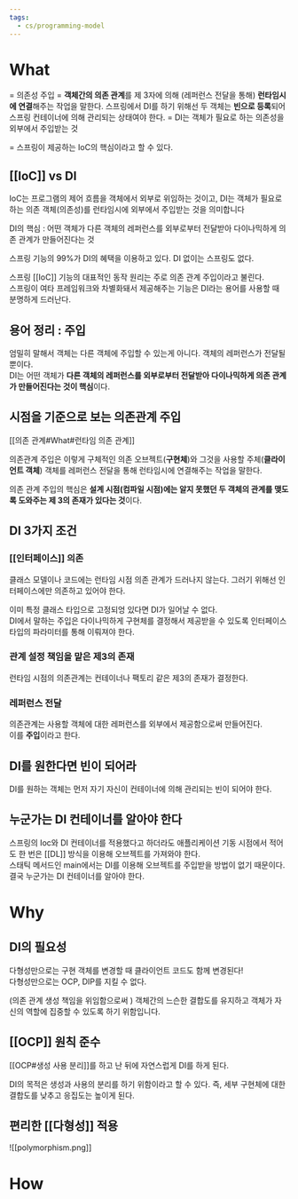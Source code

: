 ```yaml
---
tags:
  - cs/programming-model
---
```


# What
= 의존성 주입
= **객체간의 의존 관계**를 제 3자에 의해 (레퍼런스 전달을 통해) **런타임시에 연결**해주는 작업을 말한다. 스프링에서 DI를 하기 위해선 두 객체는 **빈으로 등록**되어 스프링 컨테이너에 의해 관리되는 상태여야 한다.
= DI는 객체가 필요로 하는 의존성을 외부에서 주입받는 것

= 스프링이 제공하는 IoC의 핵심이라고 할 수 있다.

## [[IoC]] vs DI
IoC는 프로그램의 제어 흐름을 객체에서 외부로 위임하는 것이고, DI는 객체가 필요로 하는 의존 객체(의존성)를 런타임시에 외부에서 주입받는 것을 의미합니다


DI의 핵심 : 어떤 객체가 다른 객체의 레퍼런스를 외부로부터 전달받아 다이나믹하게 의존 관계가 만들어진다는 것

스프링 기능의 99%가 DI의 혜택을 이용하고 있다. 
DI 없이는 스프링도 없다.  

스프링 [[IoC]] 기능의 대표적인 동작 원리는 주로 의존 관계 주입이라고 불린다.  
스프링이 여타 프레임워크와 차별화돼서 제공해주는 기능은 DI라는 용어를 사용할 때 분명하게 드러난다.   

## 용어 정리 : 주입

엄밀히 말해서 객체는 다른 객체에 주입할 수 있는게 아니다. 객체의 레퍼런스가 전달될 뿐이다.  
DI는 어떤 객체가 **다른 객체의 레퍼런스를 외부로부터 전달받아 다이나믹하게 의존 관계가 만들어진다는 것이 핵심**이다.

## 시점을 기준으로 보는 의존관계 주입 
[[의존 관계#What#런타임 의존 관계]]

의존관계 주입은 이렇게 구체적인 의존 오브젝트(**구현체**)와 그것을 사용할 주체(**클라이언트 객체**) 객체를 레퍼런스 전달을 통해 런타임시에 연결해주는 작업을 말한다.

의존 관계 주입의 핵심은 **설계 시점(컴파일 시점)에는 알지 못했던 두 객체의 관계를 맺도록 도와주는 제 3의 존재가 있다는 것**이다.


## DI 3가지 조건

### [[인터페이스]] 의존
클래스 모델이나 코드에는 런타임 시점 의존 관계가 드러나지 않는다. 
그러기 위해선 인터페이스에만 의존하고 있어야 한다.  

이미 특정 클래스 타입으로 고정되엉 있다면 DI가 일어날 수 없다.  
DI에서 말하는 주입은 다이나믹하게 구현체를 결정해서 제공받을 수 있도록 인터페이스 타입의 파라미터를 통해 이뤄져야 한다.  

### 관계 설정 책임을 맡은 제3의 존재
런타임 시점의 의존관계는 컨테이너나 팩토리 같은 제3의 존재가 결정한다. 

### 레퍼런스 전달
의존관계는 사용할 객체에 대한 레퍼런스를 외부에서 제공함으로써 만들어진다.  
이를 **주입**이라고 한다.


## DI를 원한다면 빈이 되어라

DI를 원하는 객체는 먼저 자기 자신이 컨테이너에 의해 관리되는 빈이 되어야 한다.  


## 누군가는 DI 컨테이너를 알아야 한다


스프링의 Ioc와 DI 컨테이너를 적용했다고 하더라도 애플리케이션 기동 시점에서 적어도 한 번은 [[DL]] 방식을 이용해 오브젝트를 가져와야 한다.  
스태틱 메서드인 main에서는 DI를 이용해 오브젝트를 주입받을 방법이 없기 때문이다.   
결국 누군가는 DI 컨테이너를 알아야 한다. 


# Why

## DI의 필요성

다형성만으로는 구현 객체를 변경할 때 클라이언트 코드도 함께 변경된다!  
다형성만으로는 OCP, DIP를 지킬 수 없다.

(의존 관계 생성 책임을 위임함으로써 ) 객체간의 느슨한 결합도를 유지하고 객체가 자신의 역할에 집중할 수 있도록 하기 위함입니다.  

## [[OCP]] 원칙 준수

[[OCP#생성 사용 분리]]를 하고 난 뒤에 자연스럽게 DI를 하게 된다.   

DI의 목적은 생성과 사용의 분리를 하기 위함이라고 할 수 있다.
즉, 세부 구현체에 대한 결합도를 낮추고 응집도는 높이게 된다. 


## 편리한 [[다형성]] 적용

![[polymorphism.png]]



  
# How

